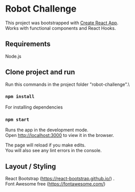 # Robot Challenge

This project was bootstrapped with [Create React App](https://github.com/facebook/create-react-app).\
Works with functional components and React Hooks.

## Requirements

Node.js

## Clone project and run

Run this commands in the project folder "robot-challenge".\

### `npm install`

For installing dependencies

### `npm start`

Runs the app in the development mode.\
Open [http://localhost:3000](http://localhost:3000) to view it in the browser.

The page will reload if you make edits.\
You will also see any lint errors in the console.

## Layout / Styling

React Bootstrap (https://react-bootstrap.github.io/) .\
Font Awesome free (https://fontawesome.com/)
